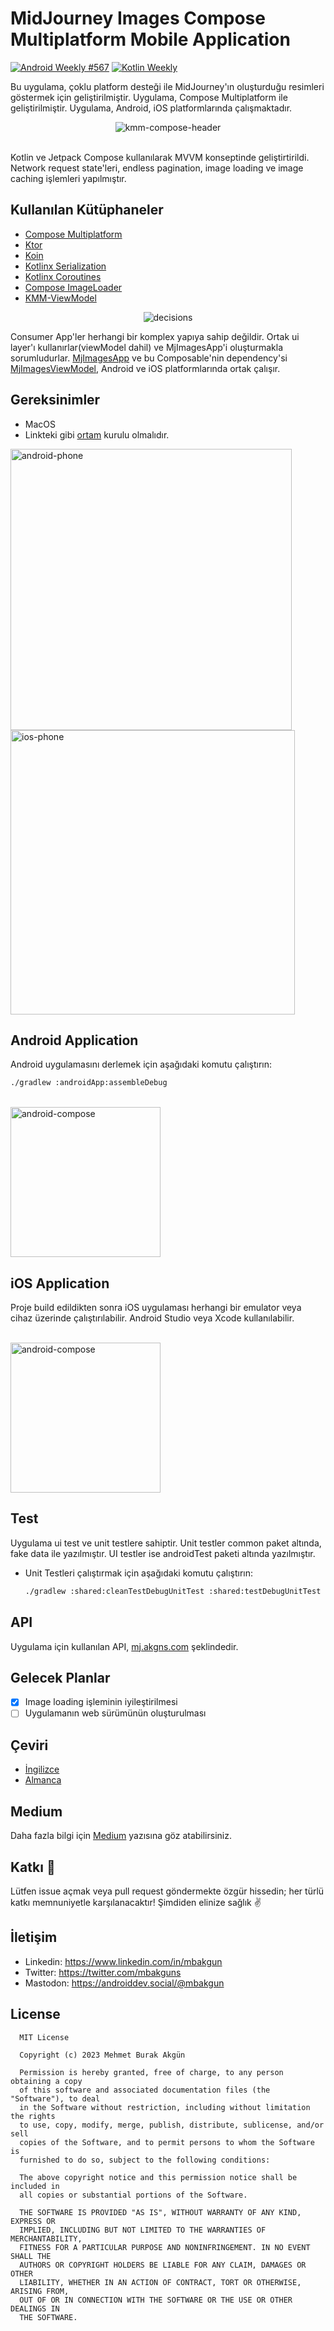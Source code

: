 # MidJourney Images Compose Multiplatform Mobile Application
[![Android Weekly #567](https://androidweekly.net/issues/issue-567/badge)](https://androidweekly.net/issues/issue-567)
<a href="https://mailchi.mp/kotlinweekly/kotlin-weekly-352"><img alt="Kotlin Weekly" src="image-assets/kotlin-weekly.svg"/></a>

Bu uygulama, çoklu platform desteği ile MidJourney'ın oluşturduğu resimleri göstermek için geliştirilmiştir. Uygulama,
Compose Multiplatform ile geliştirilmiştir. Uygulama, Android, iOS platformlarında çalışmaktadır.

<p align="center"><img src="image-assets/1.gif" alt="kmm-compose-header" /><br><br></p>
Kotlin ve Jetpack Compose kullanılarak MVVM konseptinde geliştirtirildi. Network request state'leri, endless pagination, image loading ve image caching işlemleri yapılmıştır.

## Kullanılan Kütüphaneler

- [Compose Multiplatform](https://www.jetbrains.com/lp/compose-multiplatform/)
- [Ktor](https://ktor.io/)
- [Koin](https://insert-koin.io/)
- [Kotlinx Serialization](https://kotlinlang.org/docs/serialization.html)
- [Kotlinx Coroutines](https://kotlinlang.org/docs/coroutines-overview.html)
- [Compose ImageLoader](https://github.com/qdsfdhvh/compose-imageloader)
- [KMM-ViewModel](https://github.com/rickclephas/KMM-ViewModel)

<div style="text-align: center;"><img src="image-assets/venn.png" alt="decisions"></div>

Consumer App'ler herhangi bir komplex yapıya sahip değildir. Ortak ui layer'ı kullanırlar(viewModel dahil) ve
MjImagesApp'i oluşturmakla sorumludurlar. [MjImagesApp](https://github.com/mbakgun/midjourney-images-compose-multiplatform/blob/e640ac5893478fa0b0b3ed6e71f2b3b66765ce0d/shared/src/commonMain/kotlin/ui/MjImagesApp.kt#L38-L38) ve bu Composable'nin dependency'si [MjImagesViewModel](https://github.com/mbakgun/midjourney-images-compose-multiplatform/blob/e640ac5893478fa0b0b3ed6e71f2b3b66765ce0d/shared/src/commonMain/kotlin/ui/MjImagesViewModel.kt#L15-L15), Android ve
iOS platformlarında ortak çalışır.

## Gereksinimler

- MacOS
- Linkteki gibi [ortam](https://github.com/JetBrains/compose-multiplatform-ios-android-template#set-up-the-environment)
  kurulu olmalıdır.

<img src="image-assets/androidss.png" alt="android-phone" height="450" /> <img src="image-assets/iosss.png" alt="ios-phone"  height="455" />

## Android Application

Android uygulamasını derlemek için aşağıdaki komutu çalıştırın:

```bash
./gradlew :androidApp:assembleDebug
```

<br><img src="image-assets/android.gif" width="240" alt="android-compose"/>

## iOS Application

Proje build edildikten sonra iOS uygulaması herhangi bir emulator veya cihaz üzerinde çalıştırılabilir. Android Studio
veya Xcode kullanılabilir.

<br><img src="image-assets/ios.gif" width="240" alt="android-compose"/>

## Test

Uygulama ui test ve unit testlere sahiptir. Unit testler common paket altında, fake data ile yazılmıştır. UI testler ise
androidTest paketi altında yazılmıştır.

* Unit Testleri çalıştırmak için aşağıdaki komutu çalıştırın:

    ```bash
    ./gradlew :shared:cleanTestDebugUnitTest :shared:testDebugUnitTest
    ```

## API

Uygulama için kullanılan API, [mj.akgns.com](https://mj.akgns.com/) şeklindedir.

## Gelecek Planlar

- [x] Image loading işleminin iyileştirilmesi
- [ ] Uygulamanın web sürümünün oluşturulması

## Çeviri
- [İngilizce](/README.md) 
- [Almanca](/README-de.md)

## Medium

Daha fazla bilgi için [Medium](https://mbakgun.medium.com/mj-compose-multiplatform-e6f737b3cd18) yazısına göz atabilirsiniz.

## Katkı 👏

Lütfen issue açmak veya pull request göndermekte özgür hissedin; her türlü katkı memnuniyetle karşılanacaktır! Şimdiden elinize
sağlık ✌️

## İletişim

* Linkedin: https://www.linkedin.com/in/mbakgun
* Twitter: https://twitter.com/mbakguns
* Mastodon: https://androiddev.social/@mbakgun

License
-----------------

      MIT License

      Copyright (c) 2023 Mehmet Burak Akgün 
      
      Permission is hereby granted, free of charge, to any person obtaining a copy
      of this software and associated documentation files (the "Software"), to deal
      in the Software without restriction, including without limitation the rights
      to use, copy, modify, merge, publish, distribute, sublicense, and/or sell
      copies of the Software, and to permit persons to whom the Software is
      furnished to do so, subject to the following conditions:
      
      The above copyright notice and this permission notice shall be included in
      all copies or substantial portions of the Software.
      
      THE SOFTWARE IS PROVIDED "AS IS", WITHOUT WARRANTY OF ANY KIND, EXPRESS OR
      IMPLIED, INCLUDING BUT NOT LIMITED TO THE WARRANTIES OF MERCHANTABILITY,
      FITNESS FOR A PARTICULAR PURPOSE AND NONINFRINGEMENT. IN NO EVENT SHALL THE
      AUTHORS OR COPYRIGHT HOLDERS BE LIABLE FOR ANY CLAIM, DAMAGES OR OTHER
      LIABILITY, WHETHER IN AN ACTION OF CONTRACT, TORT OR OTHERWISE, ARISING FROM,
      OUT OF OR IN CONNECTION WITH THE SOFTWARE OR THE USE OR OTHER DEALINGS IN
      THE SOFTWARE.